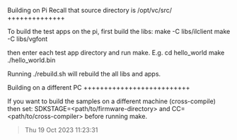 Building on Pi
Recall that source directory is /opt/vc/src/ 
++++++++++++++

To build the test apps on the pi, first build the libs:
make -C libs/ilclient
make -C libs/vgfont

then enter each test app directory and run make. E.g.
  cd hello_world
  make
  ./hello_world.bin

Running ./rebuild.sh will rebuild the all libs and apps.


Building on a different PC
++++++++++++++++++++++++++

If you want to build the samples on a different machine (cross-compile) then set:
SDKSTAGE=<path/to/firmware-directory> and CC=<path/to/cross-compiler>
before running make.
> Thu 19 Oct 2023 11:23:31 
